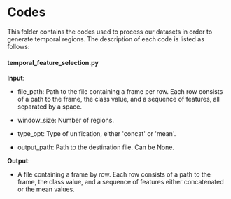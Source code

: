 # Codes

This folder contains the codes used to process our datasets in order to generate temporal regions.
The description of each code is listed as follows:

#### temporal_feature_selection.py 

**Input**: 

* file_path: Path to the file containing a frame per row.
Each row consists of a path to the frame, the class value, and a sequence of features, all separated by a space.

* window_size: Number of regions.

* type_opt: Type of unification, either 'concat' or 'mean'.

* output_path: Path to the destination file. Can be None.

**Output**:

* A file containing a frame by row.
Each row consists of a path to the frame, the class value, and a sequence of features either concatenated or the mean values.